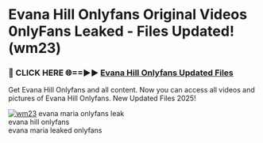 # Evana Hill Onlyfans Original Videos 0nlyFans Leaked - Files Updated! (wm23)

<h3>🔴 CLICK HERE 🌐==►► <a href="https://tinyurl.com/2wckxsce" rel="nofollow">Evana Hill Onlyfans Updated Files</a></h3>

Get Evana Hill Onlyfans and all content. Now you can access all videos and pictures of Evana Hill Onlyfans. New Updated Files 2025!

[![wm23](https://i.imgur.com/AFduVYN.gif)](https://tinyurl.com/2wckxsce)
evana maria onlyfans leak<br>
evana hill onlyfans<br>
evana maria leaked onlyfans